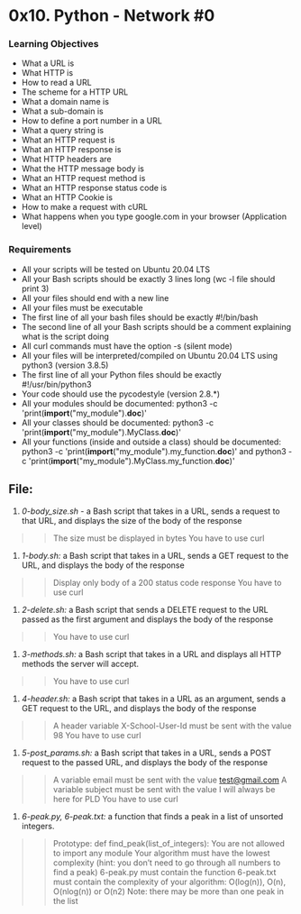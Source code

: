 # 0x10. Python - Network #0

### Learning Objectives

- What a URL is
- What HTTP is
- How to read a URL
- The scheme for a HTTP URL
- What a domain name is
- What a sub-domain is
- How to define a port number in a URL
- What a query string is
- What an HTTP request is
- What an HTTP response is
- What HTTP headers are
- What the HTTP message body is
- What an HTTP request method is
- What an HTTP response status code is
- What an HTTP Cookie is
- How to make a request with cURL
- What happens when you type google.com in your browser (Application level)

### Requirements

- All your scripts will be tested on Ubuntu 20.04 LTS
- All your Bash scripts should be exactly 3 lines long (wc -l file should print 3)
- All your files should end with a new line
- All your files must be executable
- The first line of all your bash files should be exactly #!/bin/bash
- The second line of all your Bash scripts should be a comment explaining what is the script doing
- All curl commands must have the option -s (silent mode)
- All your files will be interpreted/compiled on Ubuntu 20.04 LTS using python3 (version 3.8.5)
- The first line of all your Python files should be exactly #!/usr/bin/python3
- Your code should use the pycodestyle (version 2.8.*)
- All your modules should be documented: python3 -c 'print(__import__("my_module").__doc__)'
- All your classes should be documented: python3 -c 'print(__import__("my_module").MyClass.__doc__)'
- All your functions (inside and outside a class) should be documented: python3 -c 'print(__import__("my_module").my_function.__doc__)' and python3 -c 'print(__import__("my_module").MyClass.my_function.__doc__)'


## File:
1. *0-body_size.sh* - a Bash script that takes in a URL, sends a request to that URL, and displays the size of the body of the response
>> The size must be displayed in bytes
>> You have to use curl

1. *1-body.sh:* a Bash script that takes in a URL, sends a GET request to the URL, and displays the body of the response
>> Display only body of a 200 status code response
>> You have to use curl

1. *2-delete.sh:* a Bash script that sends a DELETE request to the URL passed as the first argument and displays the body of the response
>> You have to use curl

1. *3-methods.sh:* a Bash script that takes in a URL and displays all HTTP methods the server will accept.
>> You have to use curl

1. *4-header.sh:* a Bash script that takes in a URL as an argument, sends a GET request to the URL, and displays the body of the response
>> A header variable X-School-User-Id must be sent with the value 98
>> You have to use curl

1. *5-post_params.sh:* a Bash script that takes in a URL, sends a POST request to the passed URL, and displays the body of the response
>> A variable email must be sent with the value test@gmail.com
>> A variable subject must be sent with the value I will always be here for PLD
>> You have to use curl

1. *6-peak.py, 6-peak.txt:* a function that finds a peak in a list of unsorted integers.
>> Prototype: def find_peak(list_of_integers):
>> You are not allowed to import any module
>> Your algorithm must have the lowest complexity (hint: you don’t need to go through all numbers to find a peak)
>> 6-peak.py must contain the function
>> 6-peak.txt must contain the complexity of your algorithm: O(log(n)), O(n), O(nlog(n)) or O(n2)
>> Note: there may be more than one peak in the list

